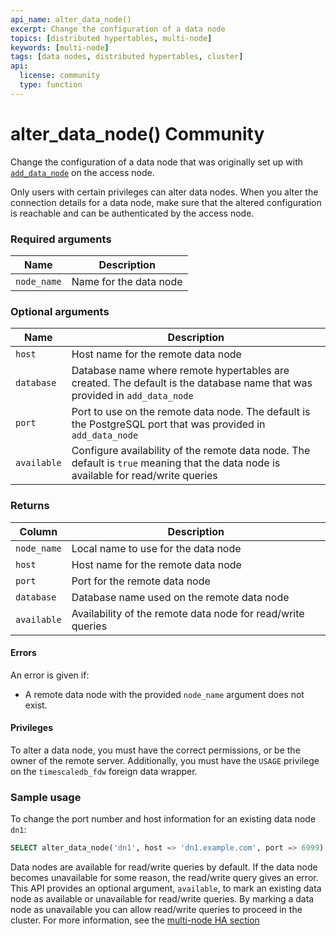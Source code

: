 ```yaml
---
api_name: alter_data_node()
excerpt: Change the configuration of a data node
topics: [distributed hypertables, multi-node]
keywords: [multi-node]
tags: [data nodes, distributed hypertables, cluster]
api:
  license: community
  type: function
---
```


# alter_data_node() <tag type="community">Community</tag>

Change the configuration of a data node that was originally set up with
[`add_data_node`][add_data_node] on the access node.

Only users with certain privileges can alter data nodes. When you alter
the connection details for a data node, make sure that the altered
configuration is reachable and can be authenticated by the access node.

### Required arguments

|Name|Description|
|-|-|
|`node_name`|Name for the data node|

### Optional arguments

|Name|Description|
|-|-|
|`host`|Host name for the remote data node|
|`database`|Database name where remote hypertables are created. The default is the database name that was provided in `add_data_node`|
|`port`|Port to use on the remote data node. The default is the PostgreSQL port that was provided in `add_data_node`|
|`available`|Configure availability of the remote data node. The default is `true` meaning that the data node is available for read/write queries|

### Returns

|Column|Description|
|-|-|
|`node_name`|Local name to use for the data node|
|`host`|Host name for the remote data node|
|`port`|Port for the remote data node|
|`database`|Database name used on the remote data node|
|`available`|Availability of the remote data node for read/write queries|

#### Errors

An error is given if:

*   A remote data node with the provided `node_name` argument does not exist.

#### Privileges

To alter a data node, you must have the correct permissions, or be the owner of the remote server.
Additionally, you must have the `USAGE` privilege on the `timescaledb_fdw` foreign data
wrapper.

### Sample usage

To change the port number and host information for an existing data node `dn1`:

```sql
SELECT alter_data_node('dn1', host => 'dn1.example.com', port => 6999);
```

Data nodes are available for read/write queries by default. If the data node
becomes unavailable for some reason, the read/write query gives an error. This
API provides an optional argument, `available`, to mark an existing data node
as available or unavailable for read/write queries. By marking a data node as
unavailable you can allow read/write queries to proceed in the cluster. For
more information, see the [multi-node HA section][multi-node-ha]

[add_data_node]: /api/:currentVersion:/distributed-hypertables/add_data_node/
[multi-node-ha]: /timescaledb/:currentVersion:/how-to-guides/multinode-timescaledb/multinode-ha/#node-failures
